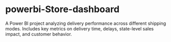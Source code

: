 # powerbi-Store-dashboard
A Power BI project analyzing delivery performance across different shipping modes. Includes key metrics on delivery time, delays, state-level sales impact, and customer behavior.
